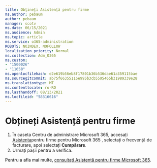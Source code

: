 ```yaml
---
title: Obțineți Asistență pentru firme
ms.author: pebaum
author: pebaum
manager: scotv
ms.date: 06/15/2021
ms.audience: Admin
ms.topic: article
ms.service: o365-administration
ROBOTS: NOINDEX, NOFOLLOW
localization_priority: Normal
ms.collection: Adm_O365
ms.custom:
- "1500026"
- "11658"
ms.openlocfilehash: e2e619b56eb8f17801b36b536dae61a359115bae
ms.sourcegitcommit: ab75f66355116e995b3cb5505465b31989339e28
ms.translationtype: MT
ms.contentlocale: ro-RO
ms.lasthandoff: 08/13/2021
ms.locfileid: "58316616"
---
```

# <a name="get-business-assist"></a>Obțineți Asistență pentru firme

1. În caseta Centru de administrare Microsoft 365, accesați [Asistența](https://go.microsoft.com/fwlink/p/?linkid=2158423)pentru firme pentru Microsoft 365 , selectați o frecvență de facturare, apoi selectați **Cumpărare**.
2. Urmați pașii pentru a verifica.

Pentru a afla mai multe, [consultați Asistență pentru firme Microsoft 365](https://docs.microsoft.com/microsoft-365/admin/misc/business-assist).